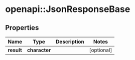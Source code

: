 # openapi::JsonResponseBase


## Properties
Name | Type | Description | Notes
------------ | ------------- | ------------- | -------------
**result** | **character** |  | [optional] 


